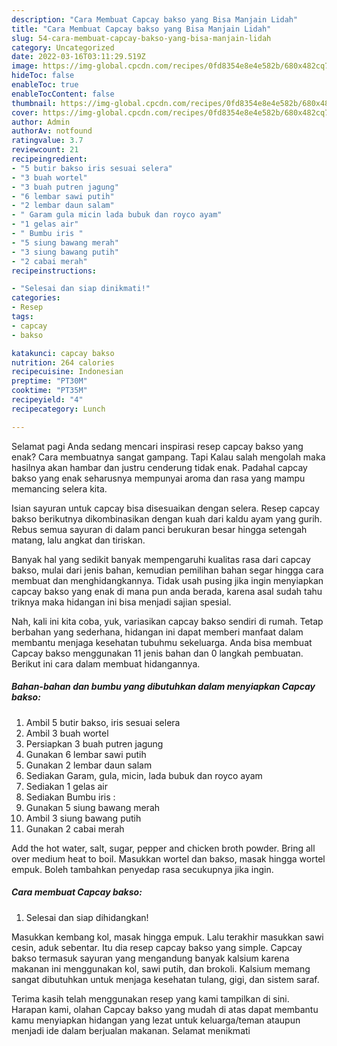 ```yaml
---
description: "Cara Membuat Capcay bakso yang Bisa Manjain Lidah"
title: "Cara Membuat Capcay bakso yang Bisa Manjain Lidah"
slug: 54-cara-membuat-capcay-bakso-yang-bisa-manjain-lidah
category: Uncategorized
date: 2022-03-16T03:11:29.519Z
image: https://img-global.cpcdn.com/recipes/0fd8354e8e4e582b/680x482cq70/capcay-bakso-foto-resep-utama.jpg
hideToc: false
enableToc: true
enableTocContent: false
thumbnail: https://img-global.cpcdn.com/recipes/0fd8354e8e4e582b/680x482cq70/capcay-bakso-foto-resep-utama.jpg
cover: https://img-global.cpcdn.com/recipes/0fd8354e8e4e582b/680x482cq70/capcay-bakso-foto-resep-utama.jpg
author: Admin
authorAv: notfound
ratingvalue: 3.7
reviewcount: 21
recipeingredient:
- "5 butir bakso iris sesuai selera"
- "3 buah wortel"
- "3 buah putren jagung"
- "6 lembar sawi putih"
- "2 lembar daun salam"
- " Garam gula micin lada bubuk dan royco ayam"
- "1 gelas air"
- " Bumbu iris "
- "5 siung bawang merah"
- "3 siung bawang putih"
- "2 cabai merah"
recipeinstructions:

- "Selesai dan siap dinikmati!"
categories:
- Resep
tags:
- capcay
- bakso

katakunci: capcay bakso 
nutrition: 264 calories
recipecuisine: Indonesian
preptime: "PT30M"
cooktime: "PT35M"
recipeyield: "4"
recipecategory: Lunch

---
```



Selamat pagi Anda sedang mencari inspirasi resep capcay bakso yang enak? Cara membuatnya sangat gampang. Tapi Kalau salah mengolah maka hasilnya akan hambar dan justru cenderung tidak enak. Padahal capcay bakso yang enak seharusnya mempunyai aroma dan rasa yang mampu memancing selera kita.


Isian sayuran untuk capcay bisa disesuaikan dengan selera. Resep capcay bakso berikutnya dikombinasikan dengan kuah dari kaldu ayam yang gurih. Rebus semua sayuran di dalam panci berukuran besar hingga setengah matang, lalu angkat dan tiriskan.

Banyak hal yang sedikit banyak mempengaruhi kualitas rasa dari capcay bakso, mulai dari jenis bahan, kemudian pemilihan bahan segar hingga cara membuat dan menghidangkannya. Tidak usah pusing jika ingin menyiapkan capcay bakso yang enak di mana pun anda berada, karena asal sudah tahu triknya maka hidangan ini bisa menjadi sajian spesial.


Nah, kali ini kita coba, yuk, variasikan capcay bakso sendiri di rumah. Tetap berbahan yang sederhana, hidangan ini dapat memberi manfaat dalam membantu menjaga kesehatan tubuhmu sekeluarga. Anda bisa membuat Capcay bakso menggunakan 11 jenis bahan dan 0 langkah pembuatan. Berikut ini cara dalam membuat hidangannya.

<!--inarticleads1-->

##### Bahan-bahan dan bumbu yang dibutuhkan dalam menyiapkan Capcay bakso:

1. Ambil 5 butir bakso, iris sesuai selera
1. Ambil 3 buah wortel
1. Persiapkan 3 buah putren jagung
1. Gunakan 6 lembar sawi putih
1. Gunakan 2 lembar daun salam
1. Sediakan  Garam, gula, micin, lada bubuk dan royco ayam
1. Sediakan 1 gelas air
1. Sediakan  Bumbu iris :
1. Gunakan 5 siung bawang merah
1. Ambil 3 siung bawang putih
1. Gunakan 2 cabai merah


Add the hot water, salt, sugar, pepper and chicken broth powder. Bring all over medium heat to boil. Masukkan wortel dan bakso, masak hingga wortel empuk. Boleh tambahkan penyedap rasa secukupnya jika ingin. 

<!--inarticleads2-->

##### Cara membuat Capcay bakso:


1. Selesai dan siap dihidangkan!

Masukkan kembang kol, masak hingga empuk. Lalu terakhir masukkan sawi cesin, aduk sebentar. Itu dia resep capcay bakso yang simple. Capcay bakso termasuk sayuran yang mengandung banyak kalsium karena makanan ini menggunakan kol, sawi putih, dan brokoli. Kalsium memang sangat dibutuhkan untuk menjaga kesehatan tulang, gigi, dan sistem saraf. 

Terima kasih telah menggunakan resep yang kami tampilkan di sini. Harapan kami, olahan Capcay bakso yang mudah di atas dapat membantu kamu menyiapkan hidangan yang lezat untuk keluarga/teman ataupun menjadi ide dalam berjualan makanan. Selamat menikmati
